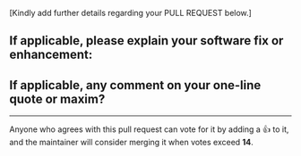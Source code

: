 [Kindly add further details regarding your PULL REQUEST below.]

## If applicable, please explain your software fix or enhancement:



## If applicable, any comment on your one-line quote or maxim?



---

Anyone who agrees with this pull request can vote for it by
adding a :+1: to it, and the maintainer will consider merging it
when votes exceed **14**.


